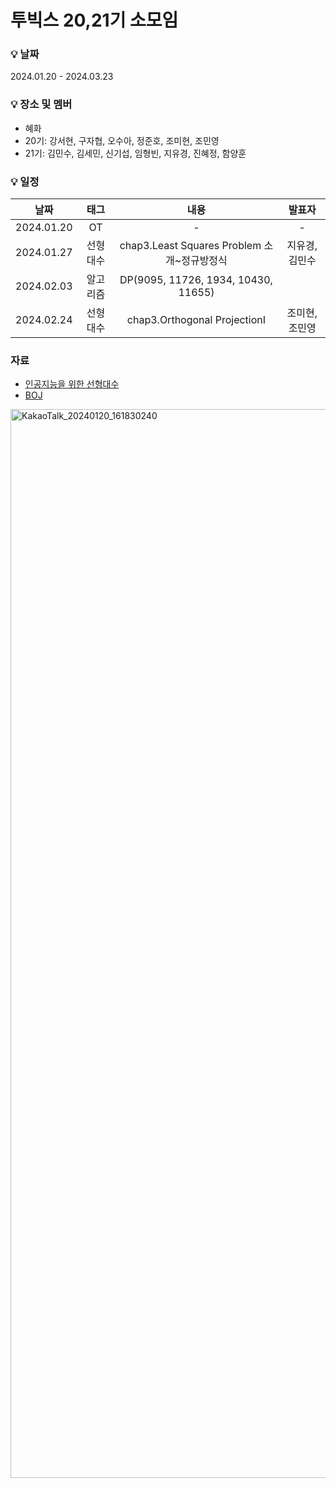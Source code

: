 # 투빅스 20,21기 소모임
### 💡 날짜
2024.01.20 - 2024.03.23
### 💡 장소 및 멤버
- 혜화   
- 20기: 강서현, 구자협, 오수아, 정준호, 조미현, 조민영
- 21기: 김민수, 김세민, 신기섭, 임형빈, 지유경, 진혜정, 함양훈
### 💡 일정
|날짜|태그|내용|발표자|
|:---:|:---:|:---:|:---:|
|2024.01.20|OT|-|-|
|2024.01.27|선형대수|chap3.Least Squares Problem 소개~정규방정식|지유경,김민수|
|2024.02.03|알고리즘|DP(9095, 11726,  1934, 10430, 11655)||
|2024.02.24|선형대수|chap3.Orthogonal ProjectionⅠ|조미현,조민영|
### 자료
- [인공지능을 위한 선형대수](https://www.boostcourse.org/ai251/joinLectures/195088?isDesc=false)  
- [BOJ](https://www.acmicpc.net/)  
<img width="1710" alt="KakaoTalk_20240120_161830240" src="https://github.com/chominyeong/tobigs_20-21_Hyehwa/assets/81460659/3900e42d-2044-44e2-8b3b-3520260580b6">
